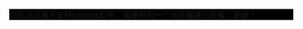 <!DOCTYPE html>
<html>
	<head>
		<meta charset="UTF-8">
		<title>rain</title>
		<style type="text/css">
			body,html{
				margin: 0px;
				height: 100%;
			}
			ul,ol{
				margin:0;
				padding:0;
				list-style:none;
			}  
	        a{
	        	text-decoration:none;
	        }  
	        img{
	        	border:none;
	        }  
	        canvas{
	        	background:#000;
	        	display: block;
	        } 
		</style>
	</head>
	<body>
		<canvas id="rain">你的浏览器不支持canvas标签，请使用另一个浏览器进行观看，谢谢！</canvas>
		<script type="text/javascript">
			//获取对象
			var rain = document.getElementById('rain');
			var yd = rain.getContext('2d');
			//获取浏览器窗口的宽度和高度，设置canvas为全屏显示
			var width = rain.width = window.innerWidth;
			var heigth = rain.height = window.innerHeight;
			//宽高响应式设计
			window.onresize = function(){
				width = rain.width = window.innerWidth;
				heigth = rain.height = window.innerHeight;
				console.log(width+' -- '+width/50);
			}
			var rains = [];//雨滴数组
			//创建雨滴对象
			function Rain(){};
			Rain.prototype = {
				init:function (){//初始化方法，设置雨滴的属性
					//雨滴水平方向上随机出现的范围
					this.x = random(0,width);
					//雨滴垂直方向上即浏览器的顶部出现
					this.y = 0;
					//Y方向的速度值
					this.vy = random(1,7);
					//雨滴下落的最大Y值
					this.l = random(0.8*heigth,0.9*heigth);
					//添加波纹半径
					this.r = 1;
					//波纹半径的扩散速度
					this.vr = 1;
					//判断雨滴消失的透明度
					this.a = 1;
					//透明度变化系数
					this.va = 0.96;
				},
				draw:function (){//绘制图形
					if(this.y > this.l){//雨滴已经下落到雨滴下落的最大Y值时,绘制波纹
						yd.beginPath();//先开始路径 ，每次绘制前，先提笔
						yd.arc(this.x,this.y,this.r,0,Math.PI*2,false);
						yd.strokeStyle = 'rgb(218,178,115)';
						yd.stroke();		
					}else{//绘制正在下落的雨滴
						yd.fillStyle = 'rgb(242,192,86)';
						yd.fillRect(this.x,this.y,2,10);
					}
					this.update();//每次绘制都更新
				},
				update:function (){//更新坐标位置
					if(this.y < this.l){
						this.y +=this.vy;						
					}else{//雨滴下落到指定位置
						if(this.a > 0.01){
							this.r += this.vr;
							if(this.r > 10){//半径大于50后，透明度会越来越大
								this.a *= this.va;
							}
						}else{
							this.init();//雨滴重新初始化
						}
					}
				},
			}
			//生成随机雨滴的方法
			function random(min,max){
				return Math.random()*(max-min)+min;//min-max之间的随机数
			}
			for(var i = 0;i <30;i++){
				setTimeout(function(){
					var drop = new Rain();
					drop.init();
					rains.push(drop);//添加到雨滴数组
				},i*500)
			}
			
			move();  
       		function move(){  
	            // cxt.clearRect();  
	            // 先绘制透明层，再绘制雨滴，雨滴就把先把先绘制的透明层覆盖，若干透明层叠加起来，就会越来也不透明  
	            yd.fillStyle = 'rgba(0,0,0,0.1)';  
	            yd.fillRect(0,0,width,heigth);  
	            for(var i=0;i<rains.length;i++){  
	                rains[i].draw();  
	            }  
	            requestAnimationFrame(move);  
        	}
		</script>
	</body>
</html>
